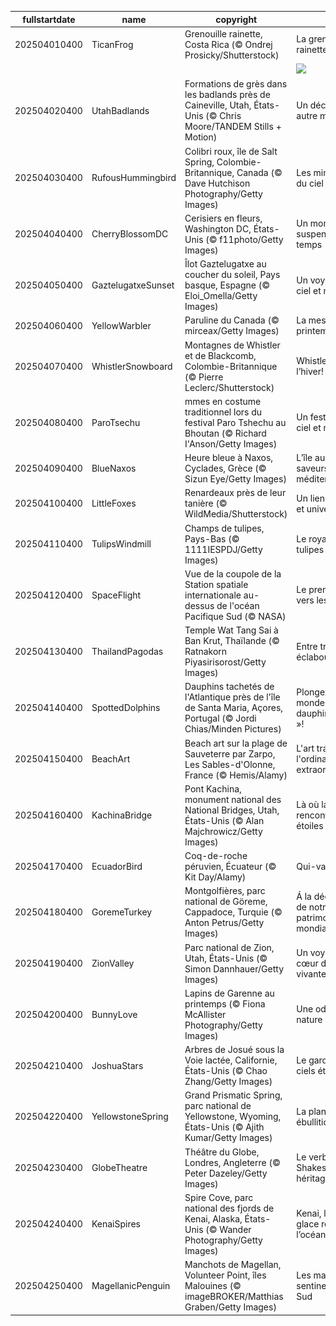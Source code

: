 |fullstartdate|name|copyright|title|image|
|--|--|--|--|--|
202504010400|TicanFrog|Grenouille rainette, Costa Rica (© Ondrej Prosicky/Shutterstock)|La grenouille rainette|![](/fr-CA/2025/04/202504010400TicanFrog.jpg)|
||||![](/fr-CA/2025/04/.jpg)|
202504020400|UtahBadlands|Formations de grès dans les badlands près de Caineville, Utah, États-Unis (© Chris Moore/TANDEM Stills + Motion)|Un décor d’un autre monde|![](/fr-CA/2025/04/202504020400UtahBadlands.jpg)|
202504030400|RufousHummingbird|Colibri roux, île de Salt Spring, Colombie-Britannique, Canada (© Dave Hutchison Photography/Getty Images)|Les mini-athlètes du ciel|![](/fr-CA/2025/04/202504030400RufousHummingbird.jpg)|
202504040400|CherryBlossomDC|Cerisiers en fleurs, Washington DC, États-Unis (© f11photo/Getty Images)|Un moment suspendu dans le temps|![](/fr-CA/2025/04/202504040400CherryBlossomDC.jpg)|
202504050400|GaztelugatxeSunset|Îlot Gaztelugatxe au coucher du soleil, Pays basque, Espagne (© Eloi_Omella/Getty Images)|Un voyage entre ciel et mer|![](/fr-CA/2025/04/202504050400GaztelugatxeSunset.jpg)|
202504060400|YellowWarbler|Paruline du Canada (© mirceax/Getty Images)|La messagère du printemps|![](/fr-CA/2025/04/202504060400YellowWarbler.jpg)|
202504070400|WhistlerSnowboard|Montagnes de Whistler et de Blackcomb, Colombie-Britannique (© Pierre Leclerc/Shutterstock)|Whistler fête l’hiver!|![](/fr-CA/2025/04/202504070400WhistlerSnowboard.jpg)|
202504080400|ParoTsechu|mmes en costume traditionnel lors du festival Paro Tshechu au Bhoutan (© Richard I'Anson/Getty Images)|Un festival entre ciel et montagne|![](/fr-CA/2025/04/202504080400ParoTsechu.jpg)|
202504090400|BlueNaxos|Heure bleue à Naxos, Cyclades, Grèce (© Sizun Eye/Getty Images)|L’île aux mille saveurs méditerranéennes|![](/fr-CA/2025/04/202504090400BlueNaxos.jpg)|
202504100400|LittleFoxes|Renardeaux près de leur tanière (© WildMedia/Shutterstock)|Un lien fraternel et universel|![](/fr-CA/2025/04/202504100400LittleFoxes.jpg)|
202504110400|TulipsWindmill|Champs de tulipes, Pays-Bas (© 1111IESPDJ/Getty Images)|Le royaume des tulipes|![](/fr-CA/2025/04/202504110400TulipsWindmill.jpg)|
202504120400|SpaceFlight|Vue de la coupole de la Station spatiale internationale au-dessus de l'océan Pacifique Sud (© NASA)|Le premier vol vers les étoiles|![](/fr-CA/2025/04/202504120400SpaceFlight.jpg)|
202504130400|ThailandPagodas|Temple Wat Tang Sai à Ban Krut, Thaïlande (© Ratnakorn Piyasirisorost/Getty Images)|Entre traditions et éclaboussures !|![](/fr-CA/2025/04/202504130400ThailandPagodas.jpg)|
202504140400|SpottedDolphins|Dauphins tachetés de l'Atlantique près de l'île de Santa Maria, Açores, Portugal (© Jordi Chias/Minden Pictures)|Plongez dans un monde « dauphin-tesque »!|![](/fr-CA/2025/04/202504140400SpottedDolphins.jpg)|
202504150400|BeachArt|Beach art sur la plage de Sauveterre par Zarpo, Les Sables-d'Olonne, France (© Hemis/Alamy)|L'art transforme l'ordinaire en extraordinaire|![](/fr-CA/2025/04/202504150400BeachArt.jpg)|
202504160400|KachinaBridge|Pont Kachina, monument national des National Bridges, Utah, États-Unis (© Alan Majchrowicz/Getty Images)|Là où la pierre rencontre les étoiles|![](/fr-CA/2025/04/202504160400KachinaBridge.jpg)|
202504170400|EcuadorBird|Coq-de-roche péruvien, Écuateur (© Kit Day/Alamy)|Qui-va-là!|![](/fr-CA/2025/04/202504170400EcuadorBird.jpg)|
202504180400|GoremeTurkey|Montgolfières, parc national de Göreme, Cappadoce, Turquie (© Anton Petrus/Getty Images)|Á la découverte de notre patrimoine mondial|![](/fr-CA/2025/04/202504180400GoremeTurkey.jpg)|
202504190400|ZionValley|Parc national de Zion, Utah, États-Unis (© Simon Dannhauer/Getty Images)|Un voyage au cœur de la roche vivante|![](/fr-CA/2025/04/202504190400ZionValley.jpg)|
202504200400|BunnyLove|Lapins de Garenne au printemps (© Fiona McAllister Photography/Getty Images)|Une ode à la nature|![](/fr-CA/2025/04/202504200400BunnyLove.jpg)|
202504210400|JoshuaStars|Arbres de Josué sous la Voie lactée, Californie, États-Unis (© Chao Zhang/Getty Images)|Le gardien des ciels étoilés|![](/fr-CA/2025/04/202504210400JoshuaStars.jpg)|
202504220400|YellowstoneSpring|Grand Prismatic Spring, parc national de Yellowstone, Wyoming, États-Unis (© Ajith Kumar/Getty Images)|La planète en ébullition|![](/fr-CA/2025/04/202504220400YellowstoneSpring.jpg)|
202504230400|GlobeTheatre|Théâtre du Globe, Londres, Angleterre (© Peter Dazeley/Getty Images)|Le verbe de Shakespeare en héritage|![](/fr-CA/2025/04/202504230400GlobeTheatre.jpg)|
202504240400|KenaiSpires|Spire Cove, parc national des fjords de Kenai, Alaska, États-Unis (© Wander Photography/Getty Images)|Kenai, là où la glace rencontre l’océan|![](/fr-CA/2025/04/202504240400KenaiSpires.jpg)|
202504250400|MagellanicPenguin|Manchots de Magellan, Volunteer Point, îles Malouines (© imageBROKER/Matthias Graben/Getty Images)|Les manchots, sentinelles du Sud|![](/fr-CA/2025/04/202504250400MagellanicPenguin.jpg)|
